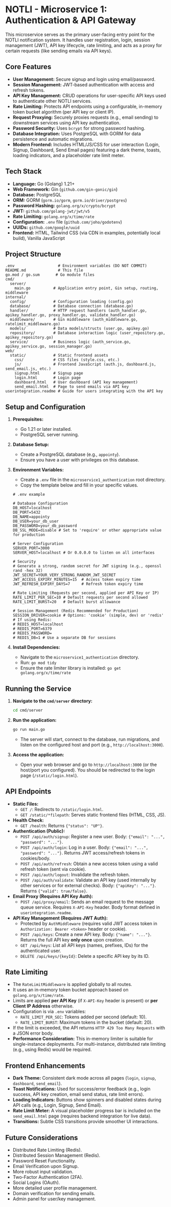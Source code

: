 # NOTLI - Microservice 1: Authentication & API Gateway

This microservice serves as the primary user-facing entry point for the NOTLI notification system. It handles user registration, login, session management (JWT), API key lifecycle, rate limiting, and acts as a proxy for certain requests (like sending emails via API keys).

## Core Features

*   **User Management:** Secure signup and login using email/password.
*   **Session Management:** JWT-based authentication with access and refresh tokens.
*   **API Key Management:** CRUD operations for user-specific API keys used to authenticate other NOTLI services.
*   **Rate Limiting:** Protects API endpoints using a configurable, in-memory token bucket algorithm (per API key or client IP).
*   **Request Proxying:** Securely proxies requests (e.g., email sending) to downstream services using API key authentication.
*   **Password Security:** Uses `bcrypt` for strong password hashing.
*   **Database Integration:** Uses PostgreSQL with GORM for data persistence and automatic migrations.
*   **Modern Frontend:** Includes HTML/JS/CSS for user interaction (Login, Signup, Dashboard, Send Email pages) featuring a dark theme, toasts, loading indicators, and a placeholder rate limit meter.

## Tech Stack

*   **Language:** Go (Golang) 1.21+
*   **Web Framework:** Gin (`github.com/gin-gonic/gin`)
*   **Database:** PostgreSQL
*   **ORM:** GORM (`gorm.io/gorm`, `gorm.io/driver/postgres`)
*   **Password Hashing:** `golang.org/x/crypto/bcrypt`
*   **JWT:** `github.com/golang-jwt/jwt/v5`
*   **Rate Limiting:** `golang.org/x/time/rate`
*   **Configuration:** `.env` file (`github.com/joho/godotenv`)
*   **UUIDs:** `github.com/google/uuid`
*   **Frontend:** HTML, Tailwind CSS (via CDN in examples, potentially local build), Vanilla JavaScript

## Project Structure

```
.env                   # Environment variables (DO NOT COMMIT)
README.md              # This file
go.mod / go.sum       # Go module files
cmd/
  server/
    main.go          # Application entry point, Gin setup, routing, middleware
internal/
  config/            # Configuration loading (config.go)
  database/          # Database connection (database.go)
  handler/           # HTTP request handlers (auth_handler.go, apikey_handler.go, proxy_handler.go, validate_handler.go)
  middleware/        # Gin middleware (auth_middleware.go, ratelimit_middleware.go)
  models/            # Data models/structs (user.go, apikey.go)
  repository/        # Database interaction logic (user_repository.go, apikey_repository.go)
  service/           # Business logic (auth_service.go, apikey_service.go, session_manager.go)
web/
  static/            # Static frontend assets
    css/             # CSS files (style.css, etc.)
    js/              # Frontend JavaScript (auth.js, dashboard.js, send_email.js, etc.)
    signup.html      # Signup page
    login.html       # Login page
    dashboard.html   # User dashboard (API key management)
    send_email.html  # Page to send emails via API key
userintegration.readme # Guide for users integrating with the API key
```

## Setup and Configuration

1.  **Prerequisites:**
    *   Go 1.21 or later installed.
    *   PostgreSQL server running.

2.  **Database Setup:**
    *   Create a PostgreSQL database (e.g., `appointy`).
    *   Ensure you have a user with privileges on this database.

3.  **Environment Variables:**
    *   Create a `.env` file in the `microservice1_authentication` root directory.
    *   Copy the template below and fill in your specific values.

    ```dotenv
    # .env example

    # Database Configuration
    DB_HOST=localhost
    DB_PORT=5432
    DB_NAME=appointy
    DB_USER=your_db_user
    DB_PASSWORD=your_db_password
    DB_SSL_MODE=disable # Set to 'require' or other appropriate value for production

    # Server Configuration
    SERVER_PORT=3000
    SERVER_HOST=localhost # Or 0.0.0.0 to listen on all interfaces

    # Security
    # Generate a strong, random secret for JWT signing (e.g., openssl rand -hex 32)
    JWT_SECRET=YOUR_VERY_STRONG_RANDOM_JWT_SECRET
    JWT_ACCESS_EXPIRY_MINUTES=15  # Access token expiry time
    JWT_REFRESH_EXPIRY_DAYS=7     # Refresh token expiry time

    # Rate Limiting (Requests per second, applied per API Key or IP)
    RATE_LIMIT_PER_SEC=10 # Default requests per second allowed
    RATE_LIMIT_BURST=20   # Default burst allowance

    # Session Management (Redis Recommended for Production)
    SESSION_DRIVER=cookie # Options: 'cookie' (simple, dev) or 'redis'
    # If using Redis:
    # REDIS_HOST=localhost
    # REDIS_PORT=6379
    # REDIS_PASSWORD=
    # REDIS_DB=1 # Use a separate DB for sessions
    ```

4.  **Install Dependencies:**
    *   Navigate to the `microservice1_authentication` directory.
    *   Run: `go mod tidy`
    *   Ensure the rate limiter library is installed: `go get golang.org/x/time/rate`

## Running the Service

1.  **Navigate to the `cmd/server` directory:**
    ```bash
    cd cmd/server
    ```
2.  **Run the application:**
    ```bash
    go run main.go
    ```
    *   The server will start, connect to the database, run migrations, and listen on the configured host and port (e.g., `http://localhost:3000`).

3.  **Access the application:**
    *   Open your web browser and go to `http://localhost:3000` (or the host/port you configured). You should be redirected to the login page (`/static/login.html`).

## API Endpoints

*   **Static Files:**
    *   `GET /`: Redirects to `/static/login.html`.
    *   `GET /static/*filepath`: Serves static frontend files (HTML, CSS, JS).
*   **Health Check:**
    *   `GET /health`: Returns `{"status": "UP"}`.
*   **Authentication (Public):**
    *   `POST /api/auth/signup`: Register a new user. Body: `{"email": "...", "password": "..."}`.
    *   `POST /api/auth/login`: Log in a user. Body: `{"email": "...", "password": "..."}`. Returns JWT access/refresh tokens in cookies/body.
    *   `POST /api/auth/refresh`: Obtain a new access token using a valid refresh token (sent via cookie).
    *   `POST /api/auth/logout`: Invalidate the refresh token.
    *   `POST /api/auth/validate`: Validate an API key (used internally by other services or for external checks). Body: `{"apiKey": "..."}`. Returns `{"valid": true/false}`.
*   **Email Proxy (Requires API Key Auth):**
    *   `POST /api/proxy/email`: Sends an email request to the message queue service. Requires `X-API-Key` header. Body format defined in `userintegration.readme`.
*   **API Key Management (Requires JWT Auth):**
    *   Protected by `AuthMiddleware` (requires valid JWT access token in `Authorization: Bearer <token>` header or cookie).
    *   `POST /api/keys`: Create a new API key. Body: `{"name": "..."}`. Returns the full API key **only once** upon creation.
    *   `GET /api/keys`: List all API keys (names, prefixes, IDs) for the authenticated user.
    *   `DELETE /api/keys/{keyId}`: Delete a specific API key by its ID.

## Rate Limiting

*   The `RateLimitMiddleware` is applied globally to all routes.
*   It uses an in-memory token bucket approach based on `golang.org/x/time/rate`.
*   Limits are applied **per API Key** (if `X-API-Key` header is present) or **per Client IP Address** otherwise.
*   Configuration is via `.env` variables:
    *   `RATE_LIMIT_PER_SEC`: Tokens added per second (default: 10).
    *   `RATE_LIMIT_BURST`: Maximum tokens in the bucket (default: 20).
*   If the limit is exceeded, the API returns `HTTP 429 Too Many Requests` with a JSON error body.
*   **Performance Consideration:** This in-memory limiter is suitable for single-instance deployments. For multi-instance, distributed rate limiting (e.g., using Redis) would be required.

## Frontend Enhancements

*   **Dark Theme:** Consistent dark mode across all pages (`login`, `signup`, `dashboard`, `send_email`).
*   **Toast Notifications:** Used for success/error feedback (e.g., login success, API key creation, email send status, rate limit errors).
*   **Loading Indicators:** Buttons show spinners and disabled states during API calls (e.g., Login, Signup, Send Email).
*   **Rate Limit Meter:** A visual placeholder progress bar is included on the `send_email.html` page (requires backend integration for live data).
*   **Transitions:** Subtle CSS transitions provide smoother UI interactions.

## Future Considerations

*   Distributed Rate Limiting (Redis).
*   Distributed Session Management (Redis).
*   Password Reset Functionality.
*   Email Verification upon Signup.
*   More robust input validation.
*   Two-Factor Authentication (2FA).
*   Social Logins (OAuth).
*   More detailed user profile management.
*   Domain verification for sending emails.
*   Admin panel for user/key management.
